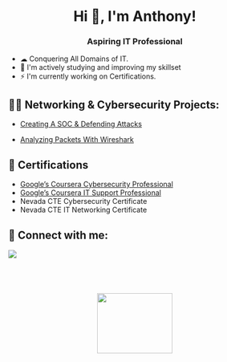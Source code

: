 
<h1 align="center">Hi 👋, I'm Anthony!</h1>

<h3 align="center">Aspiring IT Professional</h3>

<ul>
  <li>☁  Conquering All Domains of IT.</li>
  
  <li>🧠 I'm actively studying and improving my skillset</li>
 
  <li>⚡ I'm currently working on Certifications.</li>
 
</ul>

<p align="left">
</p>

<h2>👨‍💻 Networking & Cybersecurity Projects:</h2>

  - [Creating A SOC & Defending Attacks](https://github.com/AnthonySarmiento1/SOCDefenseLab)
<!-- - [Using SQL To Investigate Potential Security Issues](https://github.com/AnthonySarmiento1/SQL) WIP--> 
<!-- - [Malware Analysis] WIP -->
  - [Analyzing Packets With Wireshark](https://github.com/AnthonySarmiento1/WireSharkPacketAnalysis)
    
<h2>📄 Certifications </h2>

- [Google’s Coursera Cybersecurity Professional](https://www.credly.com/badges/cd8f71c5-4884-49ca-b60f-09f6fe07ab84/public_url)
- [Google’s Coursera IT Support Professional](https://www.credly.com/badges/834464de-391a-428a-906b-e60fd8d00ad0/public_url)
- Nevada CTE Cybersecurity Certificate
- Nevada CTE IT Networking Certificate

<h2> 🤳 Connect with me:</h2>

<a href="https://linkedin.com/in/AnthonySarmiento1"><img src="https://img.shields.io/badge/-LinkedIn-0072b1?&style=for-the-badge&logo=linkedin&logoColor=white" /></a>
<!--- [<img align="left" alt="AnthonySarmiento| LinkedIn" width="22px" src="https://cdn.jsdelivr.net/npm/simple-icons@v3/icons/linkedin.svg" />][linkedin]
[linkedin]: https://linkedin.com/in/AnthonySarmiento1
---> 



<br>

<h1 align="center"><IMG SRC="https://user-images.githubusercontent.com/111719615/210657996-ffe8fe41-b389-492c-8ddc-05cde142e675.gif" width="150" height="120"></h1>
